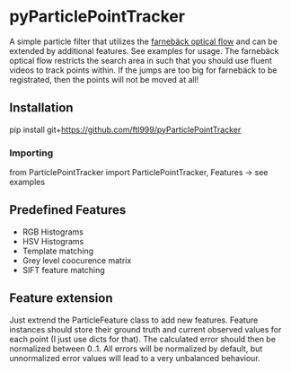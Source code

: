 # pyParticlePointTracker
A simple particle filter that utilizes the [farnebäck optical flow](https://docs.opencv.org/3.4/d4/dee/tutorial_optical_flow.html) and can be extended by additional features.
See examples for usage.
The farnebäck optical flow restricts the search area in such that you should use fluent videos to track points within. If the jumps are too big for farnebäck to be registrated, then the points will not be moved at all!

## Installation
pip install git+https://github.com/ftl999/pyParticlePointTracker

### Importing
from ParticlePointTracker import ParticlePointTracker, Features -> see examples

## Predefined Features
- RGB Histograms
- HSV Histograms
- Template matching
- Grey level coocurence matrix
- SIFT feature matching

## Feature extension
Just extrend the ParticleFeature class to add new features.
Feature instances should store their ground truth and current observed values for each point (I just use dicts for that).
The calculated error should then be normalized between 0..1. All errors will be normalized by default, but unnormalized error values will lead to a very unbalanced behaviour.